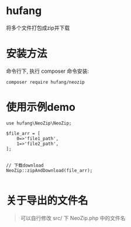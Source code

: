 hufang
=====

将多个文件打包成zip并下载

# 安装方法
命令行下, 执行 composer 命令安装:
````
composer require hufang/neozip
````

# 使用示例demo
````
use hufang\NeoZip\NeoZip;

$file_arr = [
	0=>'file1_path',
	1=>'file2_path',
];


// 下载download
NeoZip::zipAndDownload(file_arr);


````

# 关于导出的文件名
> 可以自行修改 src/ 下 NeoZip.php 中的文件名
